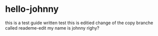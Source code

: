 # hello-johnny
this is a test guide written test
this is editied change of the copy branche called reademe-edit
my name is johnny
righy?
